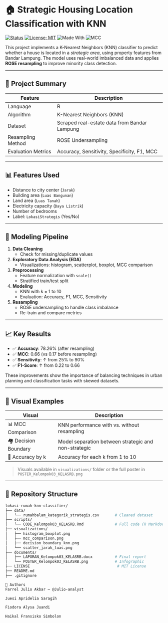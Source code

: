 # 🏠 Strategic Housing Location Classification with KNN

[![Status](https://img.shields.io/badge/Project-OnProgres-brightgreen)](https://github.com/Julio-analyst)
[![License: MIT](https://img.shields.io/badge/License-MIT-blue.svg)](LICENSE)
![Made With](https://img.shields.io/badge/Made%20with-R-1f78b4?logo=r)
![MCC](https://img.shields.io/badge/MCC-Improved%20(0.05%20→%200.60)-blueviolet)

This project implements a K-Nearest Neighbors (KNN) classifier to predict whether a house is located in a *strategic area*, using property features from Bandar Lampung. The model uses real-world imbalanced data and applies **ROSE resampling** to improve minority class detection.

---

## 📌 Project Summary

| Feature             | Description                                  |
|---------------------|----------------------------------------------|
| Language            | R                                            |
| Algorithm           | K-Nearest Neighbors (KNN)                   |
| Dataset             | Scraped real-estate data from Bandar Lampung |
| Resampling Method   | ROSE Undersampling                          |
| Evaluation Metrics  | Accuracy, Sensitivity, Specificity, F1, MCC |

---

## 📊 Features Used

- Distance to city center (`Jarak`)
- Building area (`Luas Bangunan`)
- Land area (`Luas Tanah`)
- Electricity capacity (`Daya Listrik`)
- Number of bedrooms
- Label: `LokasiStrategis` (Yes/No)

---

## 🔄 Modeling Pipeline

1. **Data Cleaning**
   - Check for missing/duplicate values
2. **Exploratory Data Analysis (EDA)**
   - Visualizations: histogram, scatterplot, boxplot, MCC comparison
3. **Preprocessing**
   - Feature normalization with `scale()`
   - Stratified train/test split
4. **Modeling**
   - KNN with k = 1 to 10
   - Evaluation: Accuracy, F1, MCC, Sensitivity
5. **Resampling**
   - ROSE undersampling to handle class imbalance
   - Re-train and compare metrics

---

## 📈 Key Results

- ✅ **Accuracy**: 78.26% (after resampling)
- ✅ **MCC**: 0.66 (vs 0.17 before resampling)
- ✅ **Sensitivity**: ↑ from 25% to 90%
- ✅ **F1-Score**: ↑ from 0.22 to 0.66

These improvements show the importance of balancing techniques in urban planning and classification tasks with skewed datasets.

---

## 🧠 Visual Examples

| Visual | Description |
|--------|-------------|
| 📊 MCC Comparison | KNN performance with vs. without resampling |
| 🏘️ Decision Boundary | Model separation between strategic and non-strategic |
| 🧩 Accuracy by k | Accuracy for each k from 1 to 10 |

> Visuals available in `visualizations/` folder or the full poster in `POSTER_Kelompok03_KELASRB.png`

---

## 📂 Repository Structure

```bash
lokasi-rumah-knn-classifier/
├── data/
│   └── rumahbalam_kategorik_strategis.csv       # Cleaned dataset
├── scripts/
│   └── CODE_Kelompok03_KELASRB.Rmd              # Full code (R Markdown)
├── visualizations/
│   ├── histogram_boxplot.png
│   ├── mcc_comparison.png
│   ├── decision_boundary_knn.png
│   └── scatter_jarak_luas.png
├── documents/
│   ├── LAPORAN_Kelompok03_KELASRB.docx          # Final report
│   └── POSTER_Kelompok03_KELASRB.png            # Infographic
├── LICENSE                                       # MIT License
├── README.md
├── .gitignore

👥 Authors
Farrel Julio Akbar – @Julio-analyst

Juesi Apridelia Saragih

Fiodora Alysa Juandi

Haikal Fransisko Simbolon
